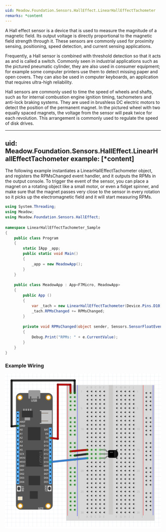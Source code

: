 ```yaml
---
uid: Meadow.Foundation.Sensors.HallEffect.LinearHallEffectTachometer
remarks: *content
---
```


A Hall effect sensor is a device that is used to measure the magnitude of a magnetic field. Its output voltage is directly proportional to the magnetic field strength through it. These sensors are commonly used for proximity sensing, positioning, speed detection, and current sensing applications.

Frequently, a Hall sensor is combined with threshold detection so that it acts as and is called a switch. Commonly seen in industrial applications such as the pictured pneumatic cylinder, they are also used in consumer equipment; for example some computer printers use them to detect missing paper and open covers. They can also be used in computer keyboards, an application that requires ultra-high reliability.

Hall sensors are commonly used to time the speed of wheels and shafts, such as for internal combustion engine ignition timing, tachometers and anti-lock braking systems. They are used in brushless DC electric motors to detect the position of the permanent magnet. In the pictured wheel with two equally spaced magnets, the voltage from the sensor will peak twice for each revolution. This arrangement is commonly used to regulate the speed of disk drives.

---
uid: Meadow.Foundation.Sensors.HallEffect.LinearHallEffectTachometer
example: [*content]
---

The following example instantiates a LinearHallEffectTachometer object, and registers the RPMsChanged event handler, and it outputs the RPMs in the output console. To trigger the event of the sensor, you can place a magnet on a rotating object like a small motor, or even a fidget spinner, and make sure that the magnet passes very close to the sensor in every rotation so it picks up the electromagnetic field and it will start measuring RPMs.

```csharp
using System.Threading;
using Meadow;
using Meadow.Foundation.Sensors.HallEffect;

namespace LinearHallEffectTachometer_Sample
{
    public class Program
    {
        static IApp _app; 
        public static void Main()
        {
            _app = new MeadowApp();
        }
    }
    
    public class MeadowApp : App<F7Micro, MeadowApp>
    {
        public App ()
        {
            var _tach = new LinearHallEffectTachometer(Device.Pins.D10);
            _tach.RPMsChanged += RPMsChanged;
        }

        private void RPMsChanged(object sender, Sensors.SensorFloatEventArgs e)
        {
            Debug.Print("RPMs: " + e.CurrentValue);
        }
    }
}
```

### Example Wiring

![](../../API_Assets/Meadow.Foundation.Sensors.HallEffect.LinearHallEffectTachometer/LinearHallEffectTachometer.svg)